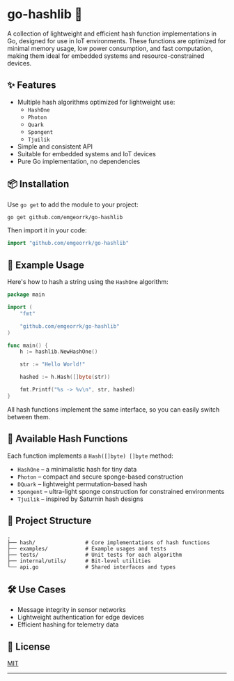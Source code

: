 # go-hashlib 🚀

A collection of lightweight and efficient hash function implementations in Go, designed for use in IoT environments. These functions are optimized for minimal memory usage, low power consumption, and fast computation, making them ideal for embedded systems and resource-constrained devices.

## ✨ Features

- Multiple hash algorithms optimized for lightweight use:
    - `HashOne`
    - `Photon`
    - `Quark`
    - `Spongent`
    - `Tjuilik`
- Simple and consistent API
- Suitable for embedded systems and IoT devices
- Pure Go implementation, no dependencies

## 📦 Installation

Use `go get` to add the module to your project:

```bash
go get github.com/emgeorrk/go-hashlib
```

Then import it in your code:

```go
import "github.com/emgeorrk/go-hashlib"
```

## 🚀 Example Usage

Here's how to hash a string using the `HashOne` algorithm:

```go
package main

import (
    "fmt"

    "github.com/emgeorrk/go-hashlib"
)

func main() {
    h := hashlib.NewHashOne()

    str := "Hello World!"

    hashed := h.Hash([]byte(str))

    fmt.Printf("%s -> %v\n", str, hashed)
}
```

All hash functions implement the same interface, so you can easily switch between them.

## 🧪 Available Hash Functions

Each function implements a `Hash([]byte) []byte` method:

- `HashOne` – a minimalistic hash for tiny data
- `Photon` – compact and secure sponge-based construction
- `DQuark` – lightweight permutation-based hash
- `Spongent` – ultra-light sponge construction for constrained environments
- `Tjuilik` – inspired by Saturnin hash designs

## 📁 Project Structure

```
.
├── hash/                # Core implementations of hash functions
├── examples/            # Example usages and tests
├── tests/               # Unit tests for each algorithm
├── internal/utils/      # Bit-level utilities
└── api.go               # Shared interfaces and types
```

## 🛠 Use Cases

- Message integrity in sensor networks
- Lightweight authentication for edge devices
- Efficient hashing for telemetry data

## 📄 License

[MIT](LICENSE)

---
